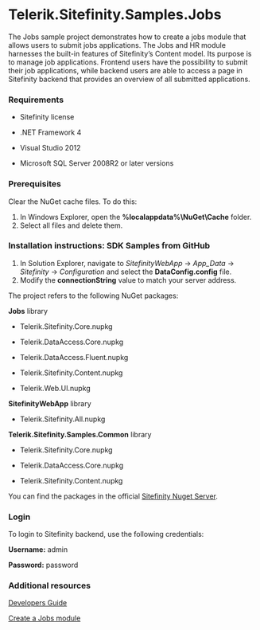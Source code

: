 Telerik.Sitefinity.Samples.Jobs
===============================

The Jobs sample project demonstrates how to create a jobs module that allows users to submit jobs applications.
The Jobs and HR module harnesses the built-in features of Sitefinity’s Content model. Its purpose is to manage job applications. Frontend users have the possibility to submit their job applications, while backend users are able to access a page in Sitefinity backend that provides an overview of all submitted applications.



### Requirements

* Sitefinity license

* .NET Framework 4

* Visual Studio 2012

* Microsoft SQL Server 2008R2 or later versions


### Prerequisites

Clear the NuGet cache files. To do this:

1. In Windows Explorer, open the **%localappdata%\NuGet\Cache** folder.
2. Select all files and delete them.


### Installation instructions: SDK Samples from GitHub



1. In Solution Explorer, navigate to _SitefinityWebApp_ -> *App_Data* -> _Sitefinity_ -> _Configuration_ and select the **DataConfig.config** file. 
2. Modify the **connectionString** value to match your server address.

The project refers to the following NuGet packages:

**Jobs** library

* Telerik.Sitefinity.Core.nupkg

* Telerik.DataAccess.Core.nupkg

* Telerik.DataAccess.Fluent.nupkg

* Telerik.Sitefinity.Content.nupkg

* Telerik.Web.UI.nupkg


**SitefinityWebApp** library

* Telerik.Sitefinity.All.nupkg

**Telerik.Sitefinity.Samples.Common** library

* Telerik.Sitefinity.Core.nupkg

* Telerik.DataAccess.Core.nupkg

* Telerik.Sitefinity.Content.nupkg

You can find the packages in the official [Sitefinity Nuget Server](http://nuget.sitefinity.com).




### Login

To login to Sitefinity backend, use the following credentials: 

**Username:** admin

**Password:** password


### Additional resources

[Developers Guide](http://www.sitefinity.com/documentation/documentationarticles/developers-guide)

[Create a Jobs module](http://www.sitefinity.com/documentation/documentationarticles/developers-guide/how-to/how-to-create-a-jobs-module)
